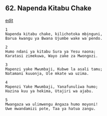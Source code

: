 ## 62. Napenda Kitabu Chake
[edit](https://docs.google.com/document/d/1XU66HAzHl6U2twuFdqPXISDsJZHgGHiS/edit?mode=html)




    1
    Napenda kitabu chake, kilichotoka mbinguni,
    Barua kwangu ya Bwana Ujumbe wake wa`pendo.

    2
    Humo ndani ya kitabu Sura ya Yesu naona;
    Karatasi zimekuwa, Wayo zake za Mwongozi.

    3
    Mapenzi yake Mwumbaji, Kubwe la asali tamu;
    Natamani kuuonja, Ule mkate wa uzima.

    4
    Mapenzi Yake Mwumbaji, Yanafunuliwa humo;
    Hazina kuu ya hekima, Utajiri wa ajabu.

    5
    Mwangaza wa ulimwengu Angaza humo moyoni!
    Uwe mwandamizi pote, Taa ya hatua zangu.


